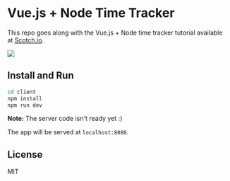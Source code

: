 # Vue.js + Node Time Tracker

This repo goes along with the Vue.js + Node time tracker tutorial available at [Scotch.io](https://scotch.io).

![](https://cdn.scotch.io/9/ILKc5RKTTvuv2JbkDbSj_vue-time-5.png)

## Install and Run

```bash
cd client
npm install
npm run dev
```

**Note:** The server code isn't ready yet :)

The app will be served at `localhost:8080`.

## License

MIT
